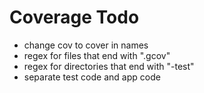 # Coverage Todo
* change cov to cover in names
* regex for files that end with ".gcov"
* regex for directories that end with "-test"
* separate test code and app code
